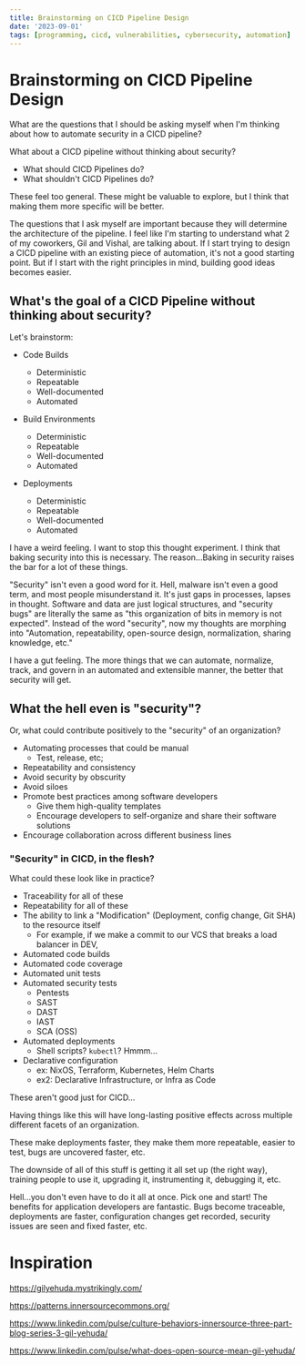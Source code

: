 ```yaml
---
title: Brainstorming on CICD Pipeline Design
date: '2023-09-01'
tags: [programming, cicd, vulnerabilities, cybersecurity, automation]
---
```


# Brainstorming on CICD Pipeline Design

What are the questions that I should be asking myself when I'm thinking about how to automate security in a CICD
pipeline?

What about a CICD pipeline without thinking about security?

- What should CICD Pipelines do?
- What shouldn't CICD Pipelines do?

These feel too general. These might be valuable to explore, but I think that making them more specific will be better.

The questions that I ask myself are important because they will determine the architecture of the pipeline. I feel like
I'm starting to understand what 2 of my coworkers, Gil and Vishal, are talking about. If I start trying to design a CICD
pipeline with an existing piece of automation, it's not a good starting point. But if I start with the right principles
in mind, building good ideas becomes easier.

## What's the goal of a CICD Pipeline without thinking about security?

Let's brainstorm:

- Code Builds
    - Deterministic
    - Repeatable
    - Well-documented
    - Automated

- Build Environments
    - Deterministic
    - Repeatable
    - Well-documented
    - Automated

- Deployments
    - Deterministic
    - Repeatable
    - Well-documented
    - Automated

I have a weird feeling. I want to stop this thought experiment. I think that baking security into this is necessary. The
reason...Baking in security raises the bar for a lot of these things. 

"Security" isn't even a good word for it. Hell, malware isn't even a good term, and most people misunderstand it. It's
just gaps in processes, lapses in thought. Software and data are just logical structures, and "security bugs" are
literally the same as "this organization of bits in memory is not expected". Instead of the word "security", now my thoughts are morphing into "Automation, repeatability, open-source design, normalization, sharing knowledge, etc."

I have a gut feeling. The more things that we can automate, normalize, track, and govern in an automated and extensible
manner, the better that security will get. 

## What the hell even is "security"?

Or, what could contribute positively to the "security" of an organization?

- Automating processes that could be manual
  - Test, release, etc;
- Repeatability and consistency
- Avoid security by obscurity
- Avoid siloes
- Promote best practices among software developers
    - Give them high-quality templates
    - Encourage developers to self-organize and share their software solutions
- Encourage collaboration across different business lines

### "Security" in CICD, in the flesh?

What could these look like in practice?

- Traceability for all of these
- Repeatability for all of these
- The ability to link a "Modification" (Deployment, config change, Git SHA) to the resource itself
  - For example, if we make a commit to our VCS that breaks a load balancer in DEV, 
- Automated code builds
- Automated code coverage
- Automated unit tests
- Automated security tests
  - Pentests
  - SAST
  - DAST
  - IAST
  - SCA (OSS)
- Automated deployments
  - Shell scripts? `kubectl`? Hmmm...
- Declarative configuration
    - ex: NixOS, Terraform, Kubernetes, Helm Charts
    - ex2: Declarative Infrastructure, or Infra as Code

These aren't good just for CICD... 

Having things like this will have long-lasting positive effects across multiple different facets of an organization.

These make deployments faster, they make them more repeatable, easier to test, bugs are uncovered faster, etc.

The downside of all of this stuff is getting it all set up (the right way), training people to use it, upgrading it, instrumenting it, debugging it, etc.

Hell...you don't even have to do it all at once. Pick one and start! The benefits for application developers are fantastic. Bugs become traceable, deployments are faster, configuration changes get recorded, security issues are seen and fixed faster, etc.

# Inspiration

https://gilyehuda.mystrikingly.com/

https://patterns.innersourcecommons.org/

https://www.linkedin.com/pulse/culture-behaviors-innersource-three-part-blog-series-3-gil-yehuda/

https://www.linkedin.com/pulse/what-does-open-source-mean-gil-yehuda/